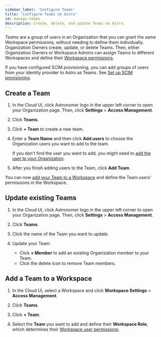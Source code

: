 ```yaml
---
sidebar_label: 'Configure Teams'
title: 'Configure Teams on Astro'
id: manage-teams
description: Create, delete, and update Teams on Astro.
---
```


_Teams_ are a group of users in an Organization that you can grant the same Workspace permissions, without needing to define them individually. Organization Owners create, update, or delete Teams. Then, either Organization Owners or Workspace Admins can assign Teams to different Workspaces and define their [Workspace permissions](astro/user-permissions.md#workspace-roles).

If you have configured SCIM provisioning, you can add groups of users from your identity provider to Astro as Teams. See [Set up SCIM provisioning](set-up-scim-provisioning.md).

## Create a Team

1. In the Cloud UI, click Astronomer logo in the upper left corner to open your Organization page. Then, click **Settings** > **Access Management**.

2. Click **Teams**.

3. Click **+ Team** to create a new team.

4. Enter a **Team Name** and then click **Add users** to choose the Organization users you want to add to the team. 

    If you don't find the user you want to add, you might need to [add the user to your Organization](add-user.md#add-a-user-to-an-organization).

5. After you finish adding users to the Team, click **Add Team**.

You can now [add your Team to a Workspace](add-user.md#add-a-team-to-a-workspace) and define the Team users' permissions in the Workspace.

## Update existing Teams

1. In the Cloud UI, click Astronomer logo in the upper left corner to open your Organization page. Then, click **Settings** > **Access Management**.

2. Click **Teams**.

3. Click the name of the Team you want to update.

4. Update your Team:

    - Click **+ Member** to add an existing Organization member to your Team.
    - Click the delete icon to remove Team members.

## Add a Team to a Workspace

1. In the Cloud UI, select a Workspace and click **Workspace Settings** > **Access Management**.

2. Click **Teams**.

3. Click **+ Team**.

4. Select the **Team** you want to add and define their **Workspace Role**, which determines their [Workspace user permissions](/astro/user-permissions.md#workspace-roles).